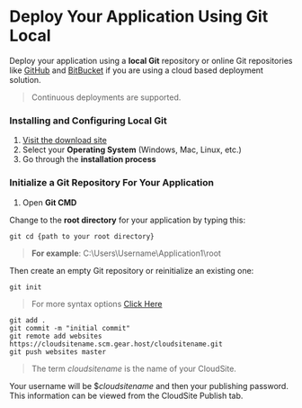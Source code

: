 # Deploy Your Application Using Git Local
Deploy your application using a **local Git** repository or online Git repositories like [GitHub](http://www.github.com) and [BitBucket](http://www.bitbucket.com) if you are using a cloud based deployment solution.

> Continuous deployments are supported.

### Installing and Configuring Local Git
1. [Visit the download site](http://git-scm.com/download/)
2. Select your **Operating System** (Windows, Mac, Linux, etc.)
3. Go through the **installation process**

### Initialize a Git Repository For Your Application
1. Open **Git CMD**

Change to the **root directory** for your application by typing this:
```
git cd {path to your root directory}
```

>**For example**: C:\Users\Username\Application1\root

Then create an empty Git repository or reinitialize an existing one:
```
git init
```
>For more syntax options [Click Here](http://git-scm.com/docs/git-init)

```
git add .
git commit -m "initial commit"
git remote add websites https://cloudsitename.scm.gear.host/cloudsitename.git
git push websites master
```

>The term *cloudsitename* is the name of your CloudSite.

Your username will be $*cloudsitename* and then your publishing password. This information can be viewed from the CloudSite Publish tab.